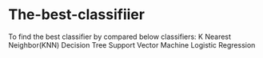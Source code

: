 # The-best-classifiier
To find the best classifier by compared below classifiers: 
  K Nearest Neighbor(KNN)
  Decision Tree
  Support Vector Machine
  Logistic Regression
